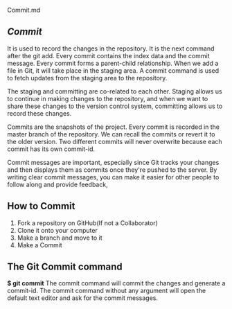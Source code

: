 Commit.md
## *Commit*
It is used to record the changes in the repository. It is the next command after the git add. Every commit contains the index data and the commit message. Every commit forms a parent-child relationship. When we add a file in Git, it will take place in the staging area. A commit command is used to fetch updates from the staging area to the repository.

The staging and committing are co-related to each other. Staging allows us to continue in making changes to the repository, and when we want to share these changes to the version control system, committing allows us to record these changes.

Commits are the snapshots of the project. Every commit is recorded in the master branch of the repository.
We can recall the commits or revert it to the older version. Two different commits will never overwrite because each commit has its own commit-id.

Commit messages are important, especially since Git tracks your changes and then displays them as commits once they're pushed to the server. By writing clear commit messages, you can make it easier for other people to follow along and provide feedback,

## How to Commit
1. Fork a repository on GitHub(If not a Collaborator)
2. Clone it onto your computer
3. Make a branch and move to it
4. Make a Commit 

## The Git Commit command
**$ git commit**
The commit command will commit the changes and generate a commit-id. The commit command without any argument will open the default text editor and ask for the commit messages.